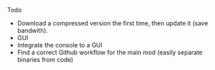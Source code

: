 Todo
- Download a compressed version the first time, then update it (save bandwith).
- GUI
- Integrate the console to a GUI
- Find a correct Github workflow for the main mod (easily separate binaries from code)
